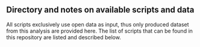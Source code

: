 ## Directory and notes on available scripts and data
All scripts exclusively use open data as input, thus only produced dataset from this analysis are provided here. The list of scripts that can be found in this repository are listed and described below. 

